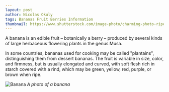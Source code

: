 ```yaml
---
layout: post
author: Nicolas Okuly
tags: Bananas Fruit Berries Information
thumbnail: https://www.shutterstock.com/image-photo/charming-photo-ripe-banana-lying-260nw-2475573467.jpg
---
```


A banana is an edible fruit – botanically a berry – produced by several
kinds of large herbaceous flowering plants in the genus Musa.

In some countries, bananas used for cooking may be called "plantains",
distinguishing them from dessert bananas. The fruit is variable in size,
color, and firmness, but is usually elongated and curved, with soft
flesh rich in starch covered with a rind, which may be green, yellow,
red, purple, or brown when ripe.

![Banana](https://www.shutterstock.com/image-photo/charming-photo-ripe-banana-lying-260nw-2475573467.jpg)
*A photo of a banana*